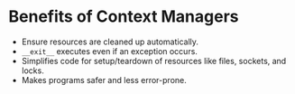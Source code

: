 # Benefits of Context Managers

- Ensure resources are cleaned up automatically.
- `__exit__` executes even if an exception occurs.
- Simplifies code for setup/teardown of resources like files, sockets, and locks.
- Makes programs safer and less error-prone.
